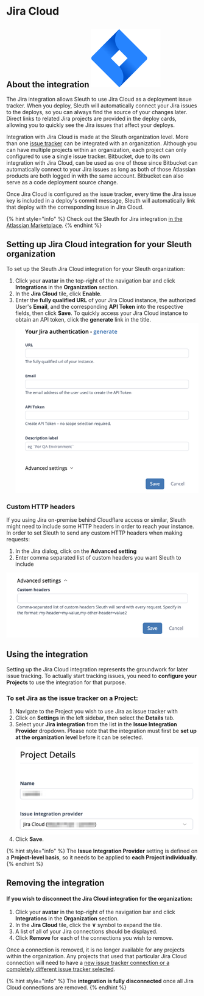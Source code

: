 # Jira Cloud

## About the integration ![](<../../.gitbook/assets/jira-software-2x-blue (1).png>)

The Jira integration allows Sleuth to use Jira Cloud as a deployment issue tracker. When you deploy, Sleuth will automatically connect your Jira issues to the deploys, so you can always find the source of your changes later. Direct links to related Jira projects are provided in the deploy cards, allowing you to quickly see the Jira issues that affect your deploys.

Integration with Jira Cloud is made at the Sleuth organization level. More than one [issue tracker](./) can be integrated with an organization. Although you can have multiple projects within an organization, each project can only configured to use a single issue tracker. Bitbucket, due to its own integration with Jira Cloud, can be used as one of those since Bitbucket can automatically connect to your Jira issues as long as both of those Atlassian products are both logged in with the same account. Bitbucket can also serve as a code deployment source change.

Once Jira Cloud is configured as the issue tracker, every time the Jira issue key is included in a deploy's commit message, Sleuth will automatically link that deploy with the corresponding issue in Jira Cloud.

{% hint style="info" %}
Check out the Sleuth for Jira integration [in the Atlassian Marketplace](https://marketplace.atlassian.com/apps/1223369/sleuth-for-jira?hosting=cloud\&tab=overview).
{% endhint %}

## Setting up Jira Cloud integration for your Sleuth organization&#x20;

To set up the Sleuth Jira Cloud integration for your Sleuth organization:

1. Click your **avatar** in the top-right of the navigation bar and click **Integrations** in the **Organization** section.
2. In the **Jira Cloud** tile, click **Enable**.
3. Enter the **fully qualified URL** of your Jira Cloud instance, the authorized User's **Email**, and the corresponding **API Token** into the respective fields, then click **Save**. To quickly access your Jira Cloud instance to obtain an API token, click the **generate** link in the title.\
   ![](<../../.gitbook/assets/image (2) (5).png>)

### Custom HTTP headers

If you using Jira on-premise behind Cloudflare access or similar, Sleuth might need to include some HTTP headers in order to reach your instance. In order to set Sleuth to send any custom HTTP headers when making requests:

1. In the Jira dialog, click on the **Advanced setting**
2. Enter comma separated list of custom headers you want Sleuth to include

![](<../../.gitbook/assets/image (2) (4).png>)

## Using the integration

Setting up the Jira Cloud integration represents the groundwork for later issue tracking. To actually start tracking issues, you need to **configure your Projects** to use the integration for that purpose.

### To set Jira as the issue tracker on a Project:

1. Navigate to the Project you wish to use Jira as issue tracker with&#x20;
2. Click on **Settings** in the left sidebar, then select the **Details** tab.
3. Select your **Jira** **integration** from the list in the **Issue Integration Provider** dropdown. Please note that the integration must first be **set up** **at the organization level** before it can be selected.\
   \
   ![](<../../.gitbook/assets/image (1) (4).png>)
4. Click **Save**.

{% hint style="info" %}
The **Issue Integration Provider** setting is defined on a **Project-level basis**, so it needs to be applied to **each Project individually**.
{% endhint %}

## Removing the integration

#### If you wish to disconnect the Jira Cloud integration for the organization:

1. Click your **avatar** in the top-right of the navigation bar and click **Integrations** in the **Organization** section.
2. In the **Jira Cloud** tile, click the **∨** symbol to expand the tile.
3. A list of all of your Jira connections should be displayed.
4. Click **Remove** for each of the connections you wish to remove.

Once a connection is removed, it is no longer available for any projects within the organization. Any projects that used that particular Jira Cloud connection will need to have a [new issue tracker connection or a completely different issue tracker selected](jira.md#to-set-jira-as-the-issue-tracker-on-a-project).

{% hint style="info" %}
The **integration is fully disconnected** once all Jira Cloud connections are removed.
{% endhint %}
